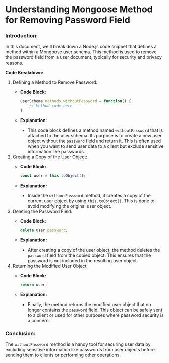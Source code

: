 # **Understanding Mongoose Method for Removing Password Field**

### **Introduction:**

In this document, we'll break down a Node.js code snippet that defines a method within a Mongoose user schema. This method is used to remove the password field from a user document, typically for security and privacy reasons.

**Code Breakdown:**

1. Defining a Method to Remove Password:
    - **Code Block:**
        
        ```jsx
        userSchema.methods.withoutPassword = function() {
            // Method code here
        }
        
        ```
        
    - **Explanation:**
        - This code block defines a method named `withoutPassword` that is attached to the user schema. Its purpose is to create a new user object without the `password` field and return it. This is often used when you want to send user data to a client but exclude sensitive information like passwords.
2. Creating a Copy of the User Object:
    - **Code Block:**
        
        ```jsx
        const user = this.toObject();
        
        ```
        
    - **Explanation:**
        - Inside the `withoutPassword` method, it creates a copy of the current user object by using `this.toObject()`. This is done to avoid modifying the original user object.
3. Deleting the Password Field:
    - **Code Block:**
        
        ```jsx
        delete user.password;
        
        ```
        
    - **Explanation:**
        - After creating a copy of the user object, the method deletes the `password` field from the copied object. This ensures that the password is not included in the resulting user object.
4. Returning the Modified User Object:
    - **Code Block:**
        
        ```jsx
        return user;
        
        ```
        
    - **Explanation:**
        - Finally, the method returns the modified user object that no longer contains the `password` field. This object can be safely sent to a client or used for other purposes where password security is a concern.

### **Conclusion:**

The `withoutPassword` method is a handy tool for securing user data by excluding sensitive information like passwords from user objects before sending them to clients or performing other operations.